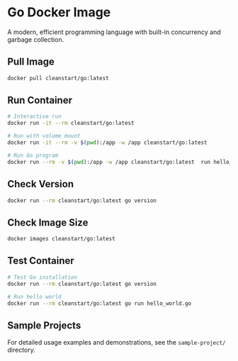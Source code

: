 # Go Docker Image

A modern, efficient programming language with built-in concurrency and garbage collection.

## Pull Image
```bash
docker pull cleanstart/go:latest
```

## Run Container
```bash
# Interactive run
docker run -it --rm cleanstart/go:latest

# Run with volume mount
docker run -it --rm -v $(pwd):/app -w /app cleanstart/go:latest

# Run Go program
docker run --rm -v $(pwd):/app -w /app cleanstart/go:latest  run hello_world.go
```

## Check Version
```bash
docker run --rm cleanstart/go:latest go version
```

## Check Image Size
```bash
docker images cleanstart/go:latest
```

## Test Container
```bash
# Test Go installation
docker run --rm cleanstart/go:latest go version

# Run hello world
docker run --rm cleanstart/go:latest go run hello_world.go
```

## Sample Projects
For detailed usage examples and demonstrations, see the `sample-project/` directory.

